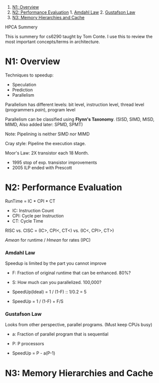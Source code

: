 
<!-- TOC depthFrom:1 depthTo:6 withLinks:1 updateOnSave:1 orderedList:1 -->

1. [N1: Overview](#n1-overview)
2. [N2: Performance Evaluation](#n2-performance-evaluation)
		1. [Amdahl Law](#amdahl-law)
		2. [Gustafson Law](#gustafson-law)
3. [N3: Memory Hierarchies and Cache](#n3-memory-hierarchies-and-cache)

<!-- /TOC -->

HPCA Summery

This is summery for cs6290 taught by Tom Conte. I use this to review the most important concepts/terms in architecture.

# N1: Overview
Techniques to speedup:
- Speculation
- Prediction
- Parallelism

Parallelism has different levels: bit level, instruction level, thread level (programmers _pain_), program level

Parallelism can be classified using __Flynn's Taxonomy__. (SISD, SIMD, MISD, MIMD, Also added later: SPMD, SPMT)

Note: Pipelining is neither SIMD nor MIMD

Cray style: Pipeline the execution stage.

Moor's Law: 2X transistor each 18 Month.
  - 1995 stop of exp. transistor improvements
  - 2005 ILP ended with Prescott

# N2: Performance Evaluation

RunTime = IC * CPI * CT
- IC: Instruction Count
- CPI: Cycle per Instruction
- CT: Cycle Time

RISC vs. CISC = (IC>, CPI<, CT<) vs. (IC<, CPI>, CT>)

_Amean_ for runtime / _Hmean_ for rates (IPC)

### Amdahl Law
Speedup is limited by the part you cannot improve
- F: Fraction of original runtime that can be enhanced. 80%?
- S: How much can you parallelized. 100,000?


 - SpeedUp(Ideal) = 1 / (1-F)  ::  1/0.2 = 5
 - SpeedUp = 1 / (1-F) + F/S

### Gustafson Law
Looks from other perspective, parallel programs. (Must keep CPUs busy)
- a: Fraction of parallel program that is sequential
- P: P processors

- SpeedUp = P - a(P-1)

# N3: Memory Hierarchies and Cache
